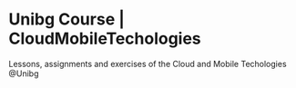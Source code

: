 # Unibg Course | CloudMobileTechologies
Lessons, assignments and exercises of the Cloud and Mobile Techologies @Unibg
